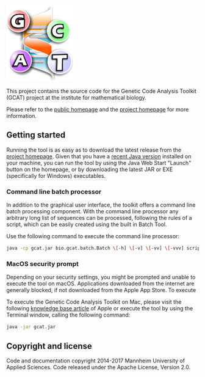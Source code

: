 ![Genetic Code Analysis Toolkit Logo](/src/main/resources/bio/gcat/logo.png?raw=true)

This project contains the source code for the Genetic Code Analysis Toolkit (GCAT) project at the institute for mathematical biology.

Please refer to the [public homepage](http://www.gcat.bio/) and the [project homepage](http://www.mbi.hs-mannheim.de/research/mathematics-of-the-genetic-information.html) for more information.

## Getting started
Running the tool is as easy as to download the latest release from the [project homepage](http://www.gcat.bio/). Given that you have a [recent Java version](https://www.java.com/verify) installed on your machine, you can run the tool by using the Java Web Start "Launch" button on the homepage, or by downloading the latest JAR or EXE (specifically for Windows) executables.

### Command line batch processor
In addition to the graphical user interface, the toolkit offers a command line batch processing component. With the command line processor any arbitrary long list of sequences can be processed, following the rules of a script, which can be easily created using the built in Batch Tool.

Use the following command to execute the command line processor:

```bash
java -cp gcat.jar bio.gcat.batch.Batch \[-h] \[-v] \[-vv] \[-vvv] scriptfile sequencefile
```

### MacOS security prompt
Depending on your security settings, you might be prompted and unable to execute the tool on macOS. Applications downloaded from the internet are generally blocked, if not downloaded from the Apple App Store. To execute 

To execute the Genetic Code Analysis Toolkit on Mac, please visit the following [knowledge base article](https://support.apple.com/kb/PH25088) of Apple or execute the tool by using the Terminal window, calling the following command:

```bash
java -jar gcat.jar
```

## Copyright and license
Code and documentation copyright 2014-2017 Mannheim University of Applied Sciences. Code released under the Apache License, Version 2.0.